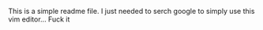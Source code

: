 This is a simple readme file.
I just needed to serch google to simply use this vim editor...
Fuck it 
